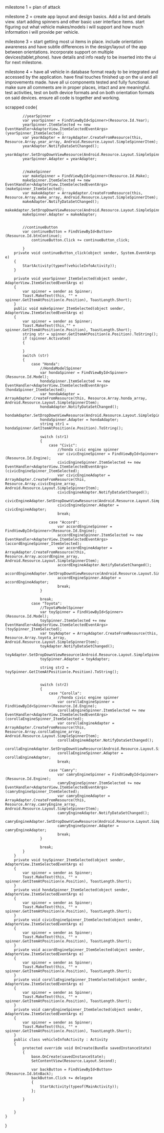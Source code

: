 milestone 1 = plan of attack

milestone 2 = create app layout and design basics. Add a list and details view. start adding spinners and other basic 
user interface items. start figuring out what vehicle makes/models i will support and how much information i will provide
per vehicle. 

milestone 3 = start getting most ui items in place. include orientation awareness and have subtle differences in the 
design/layout of the app between orientations. incorporate support on multiple devices(tablet,phone). have details and info
ready to be inserted into the ui for next milestone. 

milestone 4 = have all vehicle in database format ready to be integrated and accessed by the application. have final
touches finished up on the ui and all improvements made. have all ui components tested and fully functional. make
sure all comments are in proper places, intact and are meaningful. test activities, test on both device formats
and on both orientation formats on said devices. ensure all code is together and working. 


scrapped code{


            //yearSpinner
            var yearSpinner = FindViewById<Spinner>(Resource.Id.Year);
            yearSpinner.ItemSelected += new EventHandler<AdapterView.ItemSelectedEventArgs>(yearSpinner_ItemSelected);
            var yearAdapter = ArrayAdapter.CreateFromResource(this, Resource.Array.year_array, Android.Resource.Layout.SimpleSpinnerItem);
            yearAdapter.NotifyDataSetChanged();
            yearAdapter.SetDropDownViewResource(Android.Resource.Layout.SimpleSpinnerDropDownItem);
            yearSpinner.Adapter = yearAdapter;


            //makeSpinner
            var makeSpinner = FindViewById<Spinner>(Resource.Id.Make);
            makeSpinner.ItemSelected += new EventHandler<AdapterView.ItemSelectedEventArgs>(makeSpinner_ItemSelected);
            var makeAdapter = ArrayAdapter.CreateFromResource(this, Resource.Array.make_array, Android.Resource.Layout.SimpleSpinnerItem);
            makeAdapter.NotifyDataSetChanged();
            makeAdapter.SetDropDownViewResource(Android.Resource.Layout.SimpleSpinnerDropDownItem);
            makeSpinner.Adapter = makeAdapter;
            

            //continueButton 
            var continueButton = FindViewById<Button>(Resource.Id.btnContinue);
                continueButton.Click += continueButton_click;

            }
        private void continueButton_click(object sender, System.EventArgs e)
        {
            StartActivity(typeof(vehicleInfoActivity));
        }

        private void yearSpinner_ItemSelected(object sender, AdapterView.ItemSelectedEventArgs e)
        {
            var spinner = sender as Spinner;
            Toast.MakeText(this, "" + spinner.GetItemAtPosition(e.Position), ToastLength.Short);
        }
        public void makeSpinner_ItemSelected(object sender, AdapterView.ItemSelectedEventArgs e)
        {
            var spinner = sender as Spinner;
            Toast.MakeText(this,"" + spinner.GetItemAtPosition(e.Position), ToastLength.Short);
            string str = spinner.GetItemAtPosition(e.Position).ToString();
            if (spinner.Activated)
            {
                
            }
            switch (str)
            {
                case "Honda":
                    //HondaModelSpinner
                    var hondaSpinner = FindViewById<Spinner>(Resource.Id.Model);
                    hondaSpinner.ItemSelected += new EventHandler<AdapterView.ItemSelectedEventArgs>(hondaSpinner_ItemSelected);
                    var hondaAdapter = ArrayAdapter.CreateFromResource(this, Resource.Array.honda_array, Android.Resource.Layout.SimpleSpinnerItem);
                    hondaAdapter.NotifyDataSetChanged();
                    hondaAdapter.SetDropDownViewResource(Android.Resource.Layout.SimpleSpinnerDropDownItem);
                    hondaSpinner.Adapter = hondaAdapter;
                    string str1 = hondaSpinner.GetItemAtPosition(e.Position).ToString();
                    
                    switch (str1)
                    {
                        case "Civic":
                            //honda civic engine spinner
                            var civicEngineSpinner = FindViewById<Spinner>(Resource.Id.Engine);
                            civicEngineSpinner.ItemSelected += new EventHandler<AdapterView.ItemSelectedEventArgs>(civicEngineSpinner_ItemSelected);
                            var civicEngineAdapter = ArrayAdapter.CreateFromResource(this, Resource.Array.civicEngine_array, Android.Resource.Layout.SimpleSpinnerItem);
                            civicEngineAdapter.NotifyDataSetChanged();
                            civicEngineAdapter.SetDropDownViewResource(Android.Resource.Layout.SimpleSpinnerDropDownItem);
                            civicEngineSpinner.Adapter = civicEngineAdapter;
                            break;

                        case "Accord":
                            var accordEngineSpinner = FindViewById<Spinner>(Resource.Id.Engine);
                            accordEngineSpinner.ItemSelected += new EventHandler<AdapterView.ItemSelectedEventArgs>(accordEngineSpinner_ItemSelected);
                            var accordEngineAdapter = ArrayAdapter.CreateFromResource(this, Resource.Array.accordEngine_array, Android.Resource.Layout.SimpleSpinnerItem);
                            accordEngineAdapter.NotifyDataSetChanged();
                            accordEngineAdapter.SetDropDownViewResource(Android.Resource.Layout.SimpleSpinnerDropDownItem);
                            accordEngineSpinner.Adapter = accordEngineAdapter;
                            break;
                    }

                    break;
                case "Toyota":
                    //ToyotaModelSpinner
                    var toySpinner = FindViewById<Spinner>(Resource.Id.Model);
                    toySpinner.ItemSelected += new EventHandler<AdapterView.ItemSelectedEventArgs>(toySpinner_ItemSelected);
                    var toyAdapter = ArrayAdapter.CreateFromResource(this, Resource.Array.toyota_array, Android.Resource.Layout.SimpleSpinnerItem);
                    toyAdapter.NotifyDataSetChanged();
                    toyAdapter.SetDropDownViewResource(Android.Resource.Layout.SimpleSpinnerDropDownItem);
                    toySpinner.Adapter = toyAdapter;

                    string str2 = toySpinner.GetItemAtPosition(e.Position).ToString();


                    switch (str2)
                    {
                        case "Corolla":
                            //honda civic engine spinner
                            var corollaEngineSpinner = FindViewById<Spinner>(Resource.Id.Engine);
                            corollaEngineSpinner.ItemSelected += new EventHandler<AdapterView.ItemSelectedEventArgs>(corollaEngineSpinner_ItemSelected);
                            var corollaEngineAdapter = ArrayAdapter.CreateFromResource(this, Resource.Array.corollaEngine_array, Android.Resource.Layout.SimpleSpinnerItem);
                            corollaEngineAdapter.NotifyDataSetChanged();
                            corollaEngineAdapter.SetDropDownViewResource(Android.Resource.Layout.SimpleSpinnerDropDownItem);
                            corollaEngineSpinner.Adapter = corollaEngineAdapter;
                            break;

                        case "Camry":
                            var camryEngineSpinner = FindViewById<Spinner>(Resource.Id.Engine);
                            camryEngineSpinner.ItemSelected += new EventHandler<AdapterView.ItemSelectedEventArgs>(camryEngineSpinner_ItemSelected);
                            var camryEngineAdapter = ArrayAdapter.CreateFromResource(this, Resource.Array.camryEngine_array, Android.Resource.Layout.SimpleSpinnerItem);
                            camryEngineAdapter.NotifyDataSetChanged();
                            camryEngineAdapter.SetDropDownViewResource(Android.Resource.Layout.SimpleSpinnerDropDownItem);
                            camryEngineSpinner.Adapter = camryEngineAdapter;
                            break;
                    }

                    break;
            }
        }
        private void toySpinner_ItemSelected(object sender, AdapterView.ItemSelectedEventArgs e)
        {
            var spinner = sender as Spinner;
            Toast.MakeText(this, "" + spinner.GetItemAtPosition(e.Position), ToastLength.Short);
        }
        private void hondaSpinner_ItemSelected(object sender, AdapterView.ItemSelectedEventArgs e)
        {
            var spinner = sender as Spinner;
            Toast.MakeText(this, "" + spinner.GetItemAtPosition(e.Position), ToastLength.Short);
        }
        private void civicEngineSpinner_ItemSelected(object sender, AdapterView.ItemSelectedEventArgs e)
        {
            var spinner = sender as Spinner;
            Toast.MakeText(this, "" + spinner.GetItemAtPosition(e.Position), ToastLength.Short);
        }
        private void accordEngineSpinner_ItemSelected(object sender, AdapterView.ItemSelectedEventArgs e)
        {
            var spinner = sender as Spinner;
            Toast.MakeText(this, "" + spinner.GetItemAtPosition(e.Position), ToastLength.Short);
        }
        private void corollaEngineSpinner_ItemSelected(object sender, AdapterView.ItemSelectedEventArgs e)
        {
            var spinner = sender as Spinner;
            Toast.MakeText(this, "" + spinner.GetItemAtPosition(e.Position), ToastLength.Short);
        }
        private void camryEngineSpinner_ItemSelected(object sender, AdapterView.ItemSelectedEventArgs e)
        {
            var spinner = sender as Spinner;
            Toast.MakeText(this, "" + spinner.GetItemAtPosition(e.Position), ToastLength.Short);
        }
        public class vehicleInfoActivity : Activity
        {
            protected override void OnCreate(Bundle savedInstanceState)
            {
                base.OnCreate(savedInstanceState);
                SetContentView(Resource.Layout.Second);

                var backButton = FindViewById<Button>(Resource.Id.btnBack);
                backButton.Click += delegate
                {
                    StartActivity(typeof(MainActivity));
                };

            }


        }
    }

   
   






}